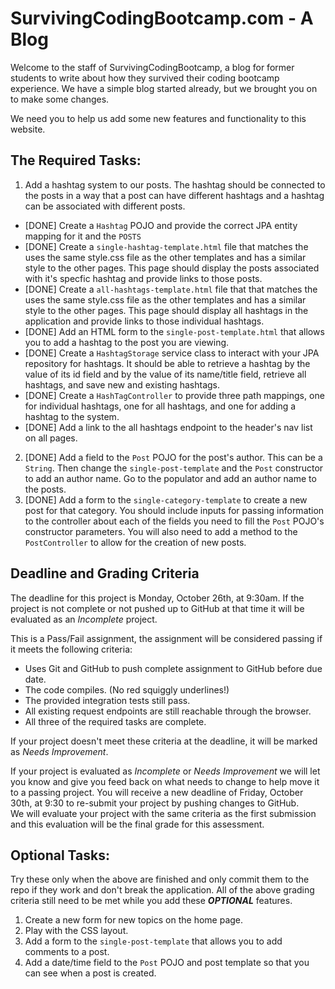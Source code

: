 # SurvivingCodingBootcamp.com - A Blog

Welcome to the staff of SurvivingCodingBootcamp, a blog for former students to write about how they survived their 
coding bootcamp experience.  We have a simple blog started already, but we brought you on to make some changes.

We need you to help us add some new features and functionality to this website.
          
## The Required Tasks:
1. Add a hashtag system to our posts.  The hashtag should be connected to the posts in a way that a post can have 
different hashtags and a hashtag can be associated with different posts.
  - [DONE] Create a `Hashtag` POJO and provide the correct JPA entity mapping for it and the `POSTS`
  - [DONE] Create a `single-hashtag-template.html` file that matches the uses the same style.css file as the other templates 
    and has a similar style to the other pages.  This page should display the posts associated with it's specfic hashtag
    and provide links to those posts.
  - [DONE] Create a `all-hashtags-template.html` file that that matches the uses the same style.css file as the other templates 
    and has a similar style to the other pages.  This page should display all hashtags in the application and provide 
    links to those individual hashtags.
  - [DONE] Add an HTML form to the `single-post-template.html` that allows you to add a hashtag to the post you are viewing.
  - [DONE] Create a `HashtagStorage` service class to interact with your JPA repository for hashtags.  It should be able to 
    retrieve a hashtag by the value of its id field and by the value of its name/title field, retrieve all hashtags, and
    save new and existing hashtags.  
  - [DONE] Create a `HashTagController` to provide three path mappings, one for individual hashtags, one for all hashtags, and 
 one for adding a hashtag to the system. 
  - [DONE] Add a link to the all hashtags endpoint to the header's nav list on all pages.
2. [DONE] Add a field to the `Post` POJO for the post's author.  This can be a `String`.  Then change the `single-post-template` 
and the `Post` constructor to add an author name.  Go to the populator and add an author name to the posts.
3. [DONE] Add a form to the `single-category-template` to create a new post for that category.  You should include inputs for
passing information to the controller about each of the fields you need to fill the `Post` POJO's constructor 
parameters. You will also need to add a method to the `PostController` to allow for the creation of new posts.

## Deadline and Grading Criteria
The deadline for this project is Monday, October 26th, at 9:30am.
If the project is not complete or not pushed up to GitHub at that time it will be evaluated as an _Incomplete_ project.

This is a Pass/Fail assignment, the assignment will be considered passing if it meets the following criteria:
- Uses Git and GitHub to push complete assignment to GitHub before due date.
- The code compiles.  (No red squiggly underlines!)
- The provided integration tests still pass.
- All existing request endpoints are still reachable through the browser.
- All three of the required tasks are complete.

If your project doesn't meet these criteria at the deadline, it will be marked as _Needs Improvement_.

If your project is evaluated as _Incomplete_ or _Needs Improvement_ we will let you know and give you feed back on what 
needs to change to help move it to a passing project.
You will receive a new deadline of Friday, October 30th, at 9:30 to re-submit your project by pushing changes to GitHub.  
We will evaluate your project with the same criteria as the first submission and this evaluation will be the final grade
for this assessment.

## Optional Tasks:
Try these only when the above are finished and only commit them to the repo if they work and don't break the 
application.  All of the above grading criteria still need to be met while you add these _**OPTIONAL**_ features. 
1.  Create a new form for new topics on the home page.
2.  Play with the CSS layout.  
3.  Add a form to the `single-post-template` that allows you to add comments to a post.  
4.  Add a date/time field to the `Post` POJO and post template so that you can see when a post is created.

